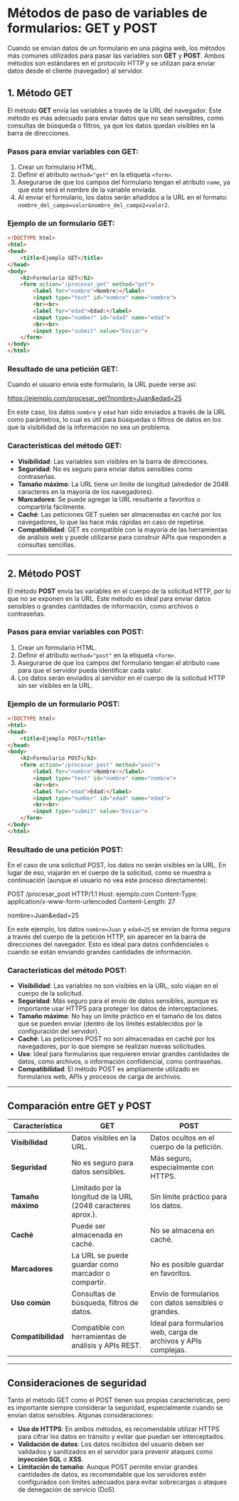 # Métodos de paso de variables de formularios: GET y POST

Cuando se envían datos de un formulario en una página web, los métodos más comunes utilizados para pasar las variables son **GET** y **POST**. Ambos métodos son estándares en el protocolo HTTP y se utilizan para enviar datos desde el cliente (navegador) al servidor.

## 1. Método GET

El método **GET** envía las variables a través de la URL del navegador. Este método es más adecuado para enviar datos que no sean sensibles, como consultas de búsqueda o filtros, ya que los datos quedan visibles en la barra de direcciones.

### Pasos para enviar variables con GET:

1. Crear un formulario HTML.
2. Definir el atributo `method="get"` en la etiqueta `<form>`.
3. Asegurarse de que los campos del formulario tengan el atributo `name`, ya que este será el nombre de la variable enviada.
4. Al enviar el formulario, los datos serán añadidos a la URL en el formato: `nombre_del_campo=valor&nombre_del_campo2=valor2`.

### Ejemplo de un formulario GET:

```html
<!DOCTYPE html>
<html>
<head>
    <title>Ejemplo GET</title>
</head>
<body>
    <h2>Formulario GET</h2>
    <form action="/procesar_get" method="get">
        <label for="nombre">Nombre:</label>
        <input type="text" id="nombre" name="nombre">
        <br><br>
        <label for="edad">Edad:</label>
        <input type="number" id="edad" name="edad">
        <br><br>
        <input type="submit" value="Enviar">
    </form>
</body>
</html>
```
### Resultado de una petición GET:

Cuando el usuario envía este formulario, la URL puede verse así:

https://ejemplo.com/procesar_get?nombre=Juan&edad=25


En este caso, los datos `nombre` y `edad` han sido enviados a través de la URL como parámetros, lo cual es útil para búsquedas o filtros de datos en los que la visibilidad de la información no sea un problema.

### Características del método GET:

- **Visibilidad**: Las variables son visibles en la barra de direcciones.
- **Seguridad**: No es seguro para enviar datos sensibles como contraseñas.
- **Tamaño máximo**: La URL tiene un límite de longitud (alrededor de 2048 caracteres en la mayoría de los navegadores).
- **Marcadores**: Se puede agregar la URL resultante a favoritos o compartirla fácilmente.
- **Caché**: Las peticiones GET suelen ser almacenadas en caché por los navegadores, lo que las hace más rápidas en caso de repetirse.
- **Compatibilidad**: GET es compatible con la mayoría de las herramientas de análisis web y puede utilizarse para construir APIs que responden a consultas sencillas.

---

## 2. Método POST

El método **POST** envía las variables en el cuerpo de la solicitud HTTP, por lo que no se exponen en la URL. Este método es ideal para enviar datos sensibles o grandes cantidades de información, como archivos o contraseñas.

### Pasos para enviar variables con POST:

1. Crear un formulario HTML.
2. Definir el atributo `method="post"` en la etiqueta `<form>`.
3. Asegurarse de que los campos del formulario tengan el atributo `name` para que el servidor pueda identificar cada valor.
4. Los datos serán enviados al servidor en el cuerpo de la solicitud HTTP sin ser visibles en la URL.

### Ejemplo de un formulario POST:

```html
<!DOCTYPE html>
<html>
<head>
    <title>Ejemplo POST</title>
</head>
<body>
    <h2>Formulario POST</h2>
    <form action="/procesar_post" method="post">
        <label for="nombre">Nombre:</label>
        <input type="text" id="nombre" name="nombre">
        <br><br>
        <label for="edad">Edad:</label>
        <input type="number" id="edad" name="edad">
        <br><br>
        <input type="submit" value="Enviar">
    </form>
</body>
</html>
```

### Resultado de una petición POST:

En el caso de una solicitud POST, los datos no serán visibles en la URL. En lugar de eso, viajarán en el cuerpo de la solicitud, como se muestra a continuación (aunque el usuario no vea este proceso directamente):

POST /procesar_post HTTP/1.1 Host: ejemplo.com Content-Type: application/x-www-form-urlencoded Content-Length: 27

nombre=Juan&edad=25



En este ejemplo, los datos `nombre=Juan` y `edad=25` se envían de forma segura a través del cuerpo de la petición HTTP, sin aparecer en la barra de direcciones del navegador. Esto es ideal para datos confidenciales o cuando se están enviando grandes cantidades de información.

### Características del método POST:

- **Visibilidad**: Las variables no son visibles en la URL, solo viajan en el cuerpo de la solicitud.
- **Seguridad**: Más seguro para el envío de datos sensibles, aunque es importante usar HTTPS para proteger los datos de interceptaciones.
- **Tamaño máximo**: No hay un límite práctico en el tamaño de los datos que se pueden enviar (dentro de los límites establecidos por la configuración del servidor).
- **Caché**: Las peticiones POST no son almacenadas en caché por los navegadores, por lo que siempre se realizan nuevas solicitudes.
- **Uso**: Ideal para formularios que requieren enviar grandes cantidades de datos, como archivos, o información confidencial, como contraseñas.
- **Compatibilidad**: El método POST es ampliamente utilizado en formularios web, APIs y procesos de carga de archivos.

---

## Comparación entre GET y POST

| Característica         | GET                          | POST                        |
|------------------------|------------------------------|-----------------------------|
| **Visibilidad**         | Datos visibles en la URL.     | Datos ocultos en el cuerpo de la petición. |
| **Seguridad**           | No es seguro para datos sensibles. | Más seguro, especialmente con HTTPS. |
| **Tamaño máximo**       | Limitado por la longitud de la URL (2048 caracteres aprox.). | Sin límite práctico para los datos. |
| **Caché**               | Puede ser almacenada en caché.  | No se almacena en caché. |
| **Marcadores**          | La URL se puede guardar como marcador o compartir. | No es posible guardar en favoritos. |
| **Uso común**           | Consultas de búsqueda, filtros de datos. | Envío de formularios con datos sensibles o grandes. |
| **Compatibilidad**      | Compatible con herramientas de análisis y APIs REST. | Ideal para formularios web, carga de archivos y APIs complejas. |

---

## Consideraciones de seguridad

Tanto el método GET como el POST tienen sus propias características, pero es importante siempre considerar la seguridad, especialmente cuando se envían datos sensibles. Algunas consideraciones:

- **Uso de HTTPS**: En ambos métodos, es recomendable utilizar HTTPS para cifrar los datos en tránsito y evitar que puedan ser interceptados.
- **Validación de datos**: Los datos recibidos del usuario deben ser validados y sanitizados en el servidor para prevenir ataques como **inyección SQL** o **XSS**.
- **Limitación de tamaño**: Aunque POST permite enviar grandes cantidades de datos, es recomendable que los servidores estén configurados con límites adecuados para evitar sobrecargas o ataques de denegación de servicio (DoS).

